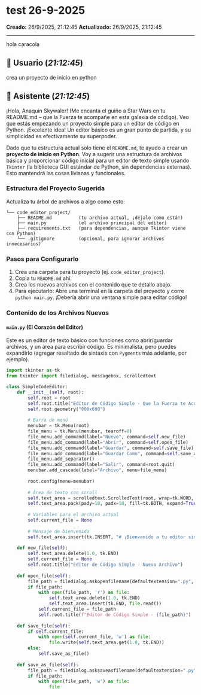 # test 26-9-2025

**Creado:** 26/9/2025, 21:12:45
**Actualizado:** 26/9/2025, 21:12:45

---
hola caracola
## 👤 **Usuario** (*21:12:45*)

crea un proyecto de inicio en python

## 🤖 **Asistente** (*21:12:45*)

¡Hola, Anaquin Skywaler! (Me encanta el guiño a Star Wars en tu README.md – que la Fuerza te acompañe en esta galaxia de código). Veo que estás empezando un proyecto simple para un editor de código en Python. ¡Excelente idea! Un editor básico es un gran punto de partida, y su simplicidad es efectivamente su superpoder.

Dado que tu estructura actual solo tiene el `README.md`, te ayudo a crear un **proyecto de inicio en Python**. Voy a sugerir una estructura de archivos básica y proporcionar código inicial para un editor de texto simple usando `Tkinter` (la biblioteca GUI estándar de Python, sin dependencias externas). Esto mantendrá las cosas livianas y funcionales.

### Estructura del Proyecto Sugerida
Actualiza tu árbol de archivos a algo como esto:

```
└── code_editor_project/
    ├── README.md          (tu archivo actual, ¡déjalo como está!)
    ├── main.py            (el archivo principal del editor)
    ├── requirements.txt   (para dependencias, aunque Tkinter viene con Python)
    └── .gitignore         (opcional, para ignorar archivos innecesarios)
```

### Pasos para Configurarlo
1. Crea una carpeta para tu proyecto (ej. `code_editor_project`).
2. Copia tu `README.md` ahí.
3. Crea los nuevos archivos con el contenido que te detallo abajo.
4. Para ejecutarlo: Abre una terminal en la carpeta del proyecto y corre `python main.py`. ¡Debería abrir una ventana simple para editar código!

### Contenido de los Archivos Nuevos

#### `main.py` (El Corazón del Editor)
Este es un editor de texto básico con funciones como abrir/guardar archivos, y un área para escribir código. Es minimalista, pero puedes expandirlo (agregar resaltado de sintaxis con `Pygments` más adelante, por ejemplo).

```python
import tkinter as tk
from tkinter import filedialog, messagebox, scrolledtext

class SimpleCodeEditor:
    def __init__(self, root):
        self.root = root
        self.root.title("Editor de Código Simple - Que la Fuerza te Acompañe")
        self.root.geometry("800x600")
        
        # Barra de menú
        menubar = tk.Menu(root)
        file_menu = tk.Menu(menubar, tearoff=0)
        file_menu.add_command(label="Nuevo", command=self.new_file)
        file_menu.add_command(label="Abrir", command=self.open_file)
        file_menu.add_command(label="Guardar", command=self.save_file)
        file_menu.add_command(label="Guardar Como", command=self.save_as_file)
        file_menu.add_separator()
        file_menu.add_command(label="Salir", command=root.quit)
        menubar.add_cascade(label="Archivo", menu=file_menu)
        
        root.config(menu=menubar)
        
        # Área de texto con scroll
        self.text_area = scrolledtext.ScrolledText(root, wrap=tk.WORD, width=80, height=40, font=("Consolas", 10))
        self.text_area.pack(pady=10, padx=10, fill=tk.BOTH, expand=True)
        
        # Variables para el archivo actual
        self.current_file = None
        
        # Mensaje de bienvenida
        self.text_area.insert(tk.INSERT, "# ¡Bienvenido a tu editor simple!\n# Escribe tu código aquí...\n\nprint('Que la Fuerza te acompañe')")
    
    def new_file(self):
        self.text_area.delete(1.0, tk.END)
        self.current_file = None
        self.root.title("Editor de Código Simple - Nuevo Archivo")
    
    def open_file(self):
        file_path = filedialog.askopenfilename(defaultextension=".py", filetypes=[("Archivos Python", "*.py"), ("Todos los archivos", "*.*")])
        if file_path:
            with open(file_path, 'r') as file:
                self.text_area.delete(1.0, tk.END)
                self.text_area.insert(tk.END, file.read())
            self.current_file = file_path
            self.root.title(f"Editor de Código Simple - {file_path}")
    
    def save_file(self):
        if self.current_file:
            with open(self.current_file, 'w') as file:
                file.write(self.text_area.get(1.0, tk.END))
        else:
            self.save_as_file()
    
    def save_as_file(self):
        file_path = filedialog.asksaveasfilename(defaultextension=".py", filetypes=[("Archivos Python", "*.py"), ("Todos los archivos", "*.*")])
        if file_path:
            with open(file_path, 'w') as file:
                file

